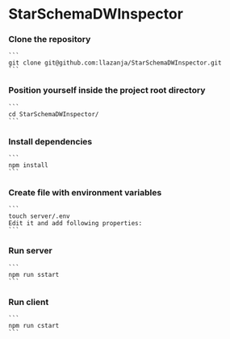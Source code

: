 # StarSchemaDWInspector

### Clone the repository
    ```
    git clone git@github.com:llazanja/StarSchemaDWInspector.git
    ```

### Position yourself inside the project root directory
    ```
    cd StarSchemaDWInspector/
    ```

### Install dependencies
    ```
    npm install
    ```

### Create file with environment variables
    ```
    touch server/.env
    Edit it and add following properties:
    ```

### Run server
    ```
    npm run sstart
    ```

### Run client
    ```
    npm run cstart
    ```

